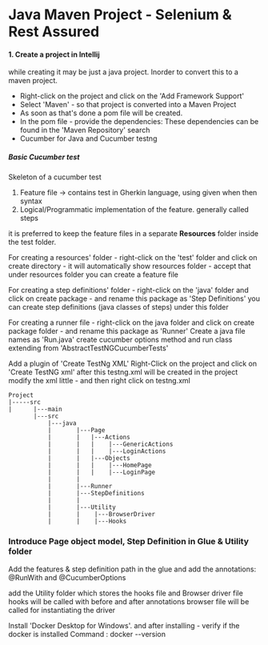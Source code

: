 # Java Maven Project - Selenium & Rest Assured
#### 1. Create a project in Intellij
while creating it may be just a java project.
Inorder to convert this to a maven project.
- Right-click on the project and click on the 'Add Framework Support'
- Select 'Maven' - so that project is converted into a Maven Project
- As soon as that's done a pom file will be created.
- In the pom file - provide the dependencies: 
These dependencies can be found in the 'Maven Repository' search
- Cucumber for Java and Cucumber testng

##### Basic Cucumber test
Skeleton of a cucumber test
1. Feature file -> contains test in Gherkin language, using given when then syntax
2. Logical/Programmatic implementation of the feature. generally called steps

it is preferred to keep the feature files in a separate **Resources** folder inside the test folder.

For creating a resources' folder - right-click on the 'test' folder and click on create directory - it will automatically show resources folder - accept that
under resources folder you can create a feature file

For creating a step definitions' folder - right-click on the 'java' folder and click on create package - and rename this package as 'Step Definitions'
you can create step definitions (java classes of steps) under this folder

For creating a runner file - right-click on the java folder and click on create package folder - and rename this package as 'Runner'
Create a java file names as 'Run.java'
create cucumber options method and run class extending from 'AbstractTestNGCucumberTests'

Add a plugin of 'Create TestNg XML'
Right-Click on the project and click on 'Create TestNG xml'
after this testng.xml will be created in the project
modify the xml little - and then right click on testng.xml 

````
Project
|-----src
|      |---main
       |---src
           |---java
           |       |---Page
           |       |   |---Actions
           |       |   |    |---GenericActions
           |       |   |    |---LoginActions
           |       |   |---Objects
           |       |   |    |---HomePage
           |       |   |    |---LoginPage
           |       |
           |       |---Runner
           |       |---StepDefinitions
           |       |
           |       |---Utility
           |       |    |---BrowserDriver
           |       |    |---Hooks
````

### Introduce Page object model, Step Definition in Glue & Utility folder

Add the features & step definition path in the glue
and add the annotations: @RunWith and @CucumberOptions

add the Utility folder which stores the hooks file and Browser driver file
hooks will be called with before and after annotations
browser file will be called for instantiating the driver 

Install 'Docker Desktop for Windows'.
and after installing - verify if the docker is installed
Command : docker --version

